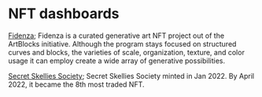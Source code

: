 # NFT dashboards
[Fidenza](https://app.flipsidecrypto.com/dashboard/team-17-miniproject-2-fidenza-analysis-IUTFYP);
Fidenza is a curated generative art NFT project out of the ArtBlocks initiative. Although the program stays focused on structured curves and blocks, the varieties of scale, organization, texture, and color usage it can employ create a wide array of generative possibilities.

[Secret Skellies Society](https://app.flipsidecrypto.com/dashboard/team-17-miniproject-2-secret-skellies-society-analysis-NwOGXM);
Secret Skellies Society minted in Jan 2022. By April 2022, it became the 8th most traded NFT.

